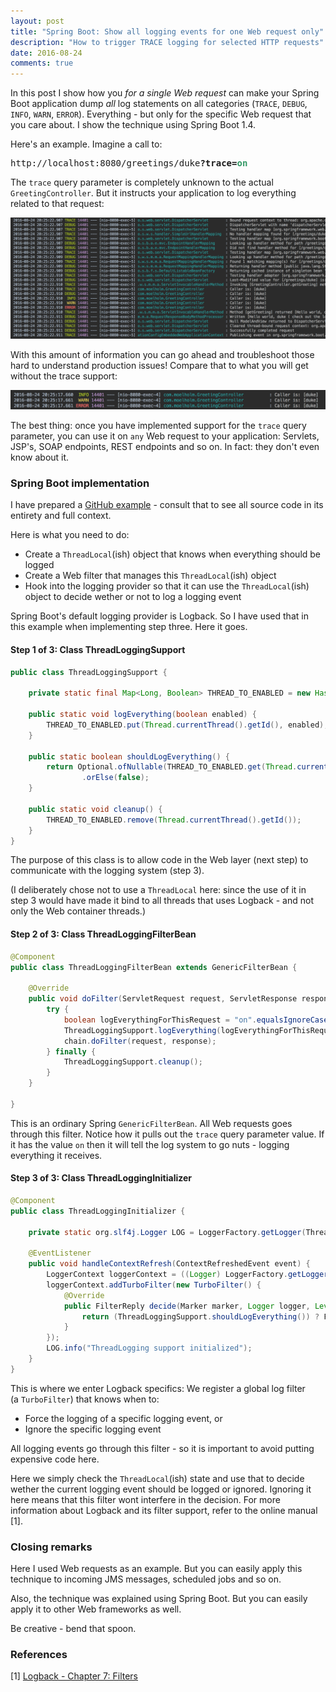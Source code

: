 ```yaml
---
layout: post
title: "Spring Boot: Show all logging events for one Web request only"
description: "How to trigger TRACE logging for selected HTTP requests"
date: 2016-08-24
comments: true
---
```


In this post I show how you _for a single Web request_ can make your Spring Boot application dump _all_ log statements on all categories (`TRACE`, `DEBUG`, `INFO`, `WARN`, `ERROR`). Everything - but only for the specific Web request that you care about. I show the technique using Spring Boot 1.4. 

Here's an example. Imagine a call to:
<pre>http://localhost:8080/greetings/duke<strong>?trace=<span style="color:#339966;">on</span></strong></pre>
The `trace` query parameter is completely unknown to the actual `GreetingController`. But it instructs your application to log everything related to that request:

<img src="/img/2016-08-24-logevents.png" class="w-100 pl-2 pr-2" />

With this amount of information you can go ahead and troubleshoot those hard to understand production issues! Compare that to what you will get without the trace support:

<img src="/img/2016-08-24-logevents-2.png" class="w-100 pl-2 pr-2" />

The best thing: once you have implemented support for the `trace` query parameter, you can use it on `any` Web request to your application: Servlets, JSP's, SOAP endpoints, REST endpoints and so on. In fact: they don't even know about it.

### Spring Boot implementation
I have prepared a [GitHub example](https://github.com/nickymoelholm/smallexamples/tree/master/springboot-logging-threadspecific) - consult that to see all source code in its entirety and full context. 

Here is what you need to do:

- Create a `ThreadLocal`(ish) object that knows when everything should be logged
- Create a Web filter that manages this `ThreadLocal`(ish) object
- Hook into the logging provider so that it can use the `ThreadLocal`(ish) object to decide wether or not to log a logging event

Spring Boot's default logging provider is Logback. So I have used that in this example when implementing step three. Here it goes.

#### Step 1 of 3: Class ThreadLoggingSupport

```java
public class ThreadLoggingSupport {

    private static final Map<Long, Boolean> THREAD_TO_ENABLED = new HashMap<>();

    public static void logEverything(boolean enabled) {
        THREAD_TO_ENABLED.put(Thread.currentThread().getId(), enabled);
    }

    public static boolean shouldLogEverything() {
        return Optional.ofNullable(THREAD_TO_ENABLED.get(Thread.currentThread().getId()))
                .orElse(false);
    }

    public static void cleanup() {
        THREAD_TO_ENABLED.remove(Thread.currentThread().getId());
    }
}
```

The purpose of this class is to allow code in the Web layer (next step) to communicate with the logging system (step 3). 

(I deliberately chose not to use a `ThreadLocal` here: since the use of it in step 3 would have made it bind to all threads that uses Logback - and not only the Web container threads.)

#### Step 2 of 3: Class ThreadLoggingFilterBean

```java
@Component
public class ThreadLoggingFilterBean extends GenericFilterBean {

    @Override
    public void doFilter(ServletRequest request, ServletResponse response, FilterChain chain) throws IOException, ServletException {
        try {
            boolean logEverythingForThisRequest = "on".equalsIgnoreCase(request.getParameter("trace"));
            ThreadLoggingSupport.logEverything(logEverythingForThisRequest);
            chain.doFilter(request, response);
        } finally {
            ThreadLoggingSupport.cleanup();
        }
    }

}
```

This is an ordinary Spring `GenericFilterBean`. All Web requests goes through this filter. Notice how it pulls out the `trace` query parameter value. If it has the value `on` then it will tell the log system to go nuts - logging everything it receives.

#### Step 3 of 3: Class ThreadLoggingInitializer

```java
@Component
public class ThreadLoggingInitializer {

    private static org.slf4j.Logger LOG = LoggerFactory.getLogger(ThreadLoggingInitializer.class);

    @EventListener
    public void handleContextRefresh(ContextRefreshedEvent event) {
        LoggerContext loggerContext = ((Logger) LoggerFactory.getLogger("")).getLoggerContext();
        loggerContext.addTurboFilter(new TurboFilter() {
            @Override
            public FilterReply decide(Marker marker, Logger logger, Level level, String format, Object[] params, Throwable t) {
                return (ThreadLoggingSupport.shouldLogEverything()) ? FilterReply.ACCEPT : FilterReply.NEUTRAL;
            }
        });
        LOG.info("ThreadLogging support initialized");
    }
}
```

This is where we enter Logback specifics: We register a global log filter (a `TurboFilter`) that knows when to:

- Force the logging of a specific logging event, or
- Ignore the specific logging event

All logging events go through this filter - so it is important to avoid putting expensive code here.

Here we simply check the `ThreadLocal`(ish) state and use that to decide wether the current logging event should be logged or ignored. Ignoring it here means that this filter wont interfere in the decision. For more information about Logback and its filter support, refer to the online manual [1].

### Closing remarks
Here I used Web requests as an example. But you can easily apply this technique to incoming JMS messages, scheduled jobs and so on.

Also, the technique was explained using Spring Boot. But you can easily apply it to other Web frameworks as well.

Be creative - bend that spoon.

### References
[1] [Logback - Chapter 7: Filters](http://logback.qos.ch/manual/filters.html)